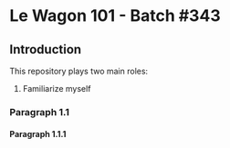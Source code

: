 # Le Wagon 101 - Batch #343

## Introduction

This repository plays two main roles:
1. Familiarize myself 

### Paragraph 1.1

#### Paragraph 1.1.1

